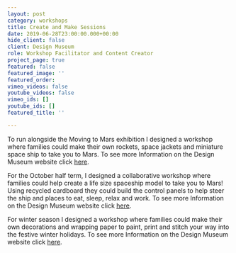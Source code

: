 ```yaml
---
layout: post
category: workshops
title: Create and Make Sessions
date: 2019-06-28T23:00:00.000+00:00
hide_client: false
client: Design Museum
role: Workshop Facilitator and Content Creator
project_page: true
featured: false
featured_image: ''
featured_order: 
vimeo_videos: false
youtube_videos: false
vimeo_ids: []
youtube_ids: []
featured_title: ''

---
```

To run alongside the Moving to Mars exhibition I designed a workshop where families could make their own rockets, space jackets and miniature space ship to take you to Mars. To see more Information on the Design Museum website click [here](https://designmuseum.org/whats-on/families/create-and-make-past/autumn-sunday-create-and-make-crafting-a-mission-to-mars).

For the October half term, I designed a collaborative workshop where families could help create a life size spaceship model to take you to Mars! Using recycled cardboard they could build the control panels to help steer the ship and places to eat, sleep, relax and work. To see more Information on the Design Museum website click [here](https://designmuseum.org/whats-on/families/create-and-make-past/october-half-term-building-a-spaceship).

For winter season I designed a workshop where families could make their own decorations and wrapping paper to paint, print and stitch your way into the festive winter holidays. To see more Information on the Design Museum website click [here](https://designmuseum.org/whats-on/families/create-and-make-past/winter-sunday-create-and-make-festive-crafting).